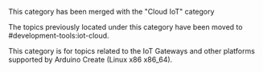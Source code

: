 This category has been merged with the "Cloud IoT" category

The topics previously located under this category have been moved to #development-tools:iot-cloud.

This category is for topics related to the IoT Gateways and other platforms supported by Arduino Create (Linux x86 x86_64).
